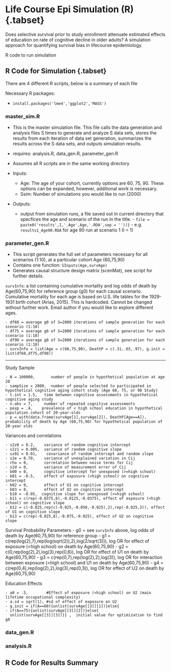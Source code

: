 # Life Course Epi Simulation (R) {.tabset}

Does selective survival prior to study enrollment attenuate estimated effects of education on rate of cognitive decline in older adults? A simulation approach for quantifying survival bias in lifecourse epidemiology.

R code to run simulation


## R Code for Simulation {.tabset}
There are 4 different R scripts, below is a summary of each file

Necessary R packages: 

 - `install.packages('lme4','ggplot2','MASS')`

### master_sim.R 
 - This is the master simulation file. This file calls the data generation and analysis files S times to generate and analyze S data  sets, stores the results from each iteration of data set generation, summarizes the results across the S data sets, and outputs simulation results.

 - requires: analysis.R, data_gen.R, parameter_gen.R
 - Assumes all R scripts are in the same working directory
 - Inputs:
     - Age: The age of your cohort, currently options are 60, 75, 90. These options can be expanded, however, additional work is necessary. 
     - Ssim: Number of simulations you would like to run (2000)
     
 - Outputs: 
     - output from simulation runs, a file saved out in current directory that specfices the age and scenario of the run in the title.
           - `file = paste0('results',I,'_Age',Age,'.RDA',sep = ''))}`
           - e.g. `results1_Age90.RDA` for age 90 run at scenario 1 (I = 1)

### parameter_gen.R      
- This script generates the full set of parameters necessary for all scenarios (1:10), at a particular cohort Age (60,75,90)
- Contains one function: `SInputs(Age,survAge)`
- Generates causal structure design matrix (scenMat), see script for further details.

`survInfo`: a list containing cumulative mortality and log odds of death by Age(60,75,90) for reference group (g0) for each causal scenario. Cumulative mortality for each age is based on U.S. life tables for the 1929-1931 birth cohort (Arias, 2015). This is hardcoded. Cannot be changed without further work. Email author if you would like to explore different ages. 

    - df60 = average g0 of S=2000 iterations of sample generation for each scenario (1:10)
    - df75 = average g0 of S=2000 iterations of sample generation for each scenario (1:10)
    - df90 = average g0 of S=2000 iterations of sample generation for each scenario (1:10)
    - survInfo = list(Age = c(60,75,90), DeathP = c(.31,.65,.97), g.init = list(df60,df75,df90))

---

Study Sample

    - N = 100000,       number of people in hypothetical population at age 20
    - sampSize = 2000,  number of people selected to participated in hypothetical cognitive aging cohort study (Age 60, 75, or 90 Study)
    - t.int = 1.5,   time between cognitive assessments in hypothetical cognitive aging study
    - n.obs = 7,     number of repeated cognitive assessments
    - pexp = .4,    prevalence of < high school education in hypothetical population cohort of 20-year-olds
    - p = with(data.frame(survAge[1],survAge[2]), DeathP[Age==A]), probability of death by Age (60,75,90) for hypothetical population of 20-year olds
    
Variances and correlations

    - s2z0 = 0.2,    variance of random cognitive intercept
    - s2z1 = 0.005,  variance of random cognitive slope 
    - sz01 = 0.01,    covariance of random intercept and random slope
    - s2e = 0.70,    variance of unexplained variation in Cij
    - rho = 0,       correlation between noise terms for Cij
    - s2d = 0,       variance of measurement error of Cij
    - b00 = 0,       cognitive intercept for unexposed (>=high school)
    - b01 = -0.5,    effect of exposure (<high school) on cognitive intercept
    - b02 = 0,       effect of U1 on cognitive intercept
    - b03 = 0,       effect of U2 on cognitive intercept
    - b10 = -0.05,  cognitive slope for unexposed (>=high school)
    - b11 = c(rep(-0.0375,8),-0.0125,-0.0375), effect of exposure (<high school) on cognitive slope
    - b12 = c(-0.025,rep(c(-0.025,-0.050,-0.025),2),rep(-0.025,3)), effect of U1 on cognitive slope
    - b13 = c(rep(-0.025,8),-0.075,-0.025), effect of U2 on cognitive slope
    
Survival Probability Parameters
    - g0 = see `survInfo` above, log odds of death by Age(60,75,90) for reference group
    - g1 = c(rep(log(2),7),rep(log(sqrt(2)),2),log(2/sqrt(3))), log OR for effect of exposure (<high school) on death by Age(60,75,90)
    - g2 = c(0,rep(log(2),2),log(3),rep(0,6)), log OR for effect of U1 on death by Age(60,75,90)
    - g3 = c(rep(0,7),rep(log(2),2),log(3)), log OR for interaction between exposure (<high school) and U1 on death by Age(60,75,90)
    - g4 = c(rep(0,4),rep(log(2),2),log(3),rep(0,3)), log OR for effect of U2 on death by Age(60,75,90)
   
Education Effects

    - a0 = .5,        #Effect of exposure (<high school) on U2 (main lifetime occupational complexity)
    - a.sd = sqrt(1), #sd of effect of exposure on U2 
    - g.init = if(A==60){unlist(survAge[[3]][1])}else{
    - if(A==75){unlist(survAge[[3]][2])}else{
      unlist(survAge[[3]][3])}} ,  initial value for optimization to find g0
 
### data_gen.R 

### analysis.R 

## R Code for Results Summary
